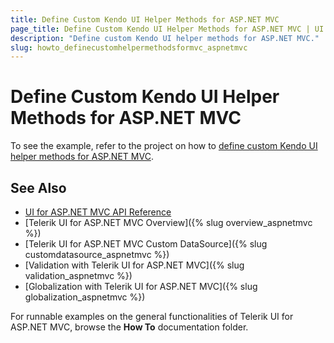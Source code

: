 ```yaml
---
title: Define Custom Kendo UI Helper Methods for ASP.NET MVC
page_title: Define Custom Kendo UI Helper Methods for ASP.NET MVC | UI for ASP.NET MVC
description: "Define custom Kendo UI helper methods for ASP.NET MVC."
slug: howto_definecustomhelpermethodsformvc_aspnetmvc
---
```


# Define Custom Kendo UI Helper Methods for ASP.NET MVC

To see the example, refer to the project on how to [define custom Kendo UI helper methods for ASP.NET MVC](https://github.com/telerik/ui-for-aspnet-mvc-examples/tree/master/general/DefineCustomKendoHelper).

## See Also

* [UI for ASP.NET MVC API Reference](/api/Kendo.Mvc/AggregateFunction)
* [Telerik UI for ASP.NET MVC Overview]({% slug overview_aspnetmvc %})
* [Telerik UI for ASP.NET MVC Custom DataSource]({% slug customdatasource_aspnetmvc %})
* [Validation with Telerik UI for ASP.NET MVC]({% slug validation_aspnetmvc %})
* [Globalization with Telerik UI for ASP.NET MVC]({% slug globalization_aspnetmvc %})

For runnable examples on the general functionalities of Telerik UI for ASP.NET MVC, browse the **How To** documentation folder.
